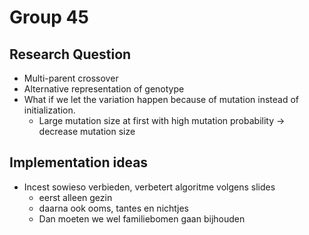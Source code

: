 # Group 45

## Research Question
- Multi-parent crossover
- Alternative representation of genotype
- What if we let the variation happen because of mutation instead of initialization.
  - Large mutation size at first with high mutation probability -> decrease mutation size

## Implementation ideas
- Incest sowieso verbieden, verbetert algoritme volgens slides
  - eerst alleen gezin
  - daarna ook ooms, tantes en nichtjes
  - Dan moeten we wel familiebomen gaan bijhouden
